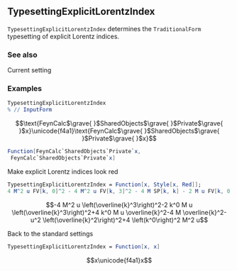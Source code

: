 ## TypesettingExplicitLorentzIndex

`TypesettingExplicitLorentzIndex` determines the `TraditionalForm` typesetting of explicit Lorentz indices.

### See also

Current setting

### Examples

```mathematica
TypesettingExplicitLorentzIndex
% // InputForm
```

$$\text{FeynCalc$\grave{ }$SharedObjects$\grave{ }$Private$\grave{ }$x}\unicode{f4a1}\text{FeynCalc$\grave{ }$SharedObjects$\grave{ }$Private$\grave{ }$x}$$

```mathematica
Function[FeynCalc`SharedObjects`Private`x, 
 FeynCalc`SharedObjects`Private`x]
```

Make explicit Lorentz indices look red

```mathematica
TypesettingExplicitLorentzIndex = Function[x, Style[x, Red]];
4 M^2 u FV[k, 0]^2 - 4 M^2 u FV[k, 3]^2 - 4 M SP[k, k] - 2 M u FV[k, 0] FV[k, 3]^2 + 4 M u FV[k, 0] FV[k, 2] - u^2 FV[k, 2]^2
```

$$-4 M^2 u \left(\overline{k}^3\right)^2-2 k^0 M u \left(\overline{k}^3\right)^2+4 k^0 M u \overline{k}^2-4 M \overline{k}^2-u^2 \left(\overline{k}^2\right)^2+4 \left(k^0\right)^2 M^2 u$$

Back to the standard settings

```mathematica
TypesettingExplicitLorentzIndex = Function[x, x]
```

$$x\unicode{f4a1}x$$
